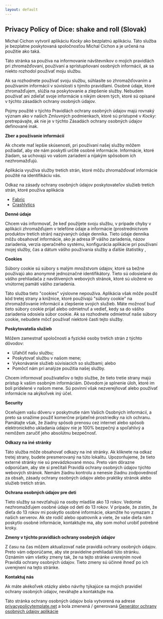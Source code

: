 ```yaml
---
layout: default
---
```


## Privacy Policy of Dice: shake and roll (Slovak)

Michal Cichon vytvoril aplikáciu *Kocky* ako bezplatnú aplikáciu. Táto služba je bezplatne poskytovaná spoločnosťou Michal Cichon a je určená na použitie ako taká.

Táto stránka sa používa na informovanie návštevníkov o mojich pravidlách pri zhromažďovaní, používaní a sprístupňovaní osobných informácií, ak sa niekto rozhodol používať moju službu.

Ak sa rozhodnete používať svoju službu, súhlasíte so zhromažďovaním a používaním informácií v súvislosti s týmito pravidlami. Osobné údaje, ktoré zhromažďujem, slúžia na poskytovanie a zlepšenie služby. Nebudem používať ani zdieľať svoje informácie s nikým okrem tých, ktoré sú opísané v týchto zásadách ochrany osobných údajov.

Pojmy použité v týchto Pravidlách ochrany osobných údajov majú rovnaký význam ako v našich Zmluvných podmienkach, ktoré sú prístupné v *Kocky*: pretrepávajte, ak nie je v týchto Zásadách ochrany osobných údajov definované inak.

**Zber a používanie informácií**

Ak chcete mať lepšie skúsenosti, pri používaní našej služby môžem požiadať, aby ste nám poskytli určité osobné informácie. Informácie, ktoré žiadam, sa uchovajú vo vašom zariadení a nijakým spôsobom ich nezhromažďujú.

Aplikácia využíva služby tretích strán, ktoré môžu zhromažďovať informácie použité na identifikáciu vás.

Odkaz na zásady ochrany osobných údajov poskytovateľov služieb tretích strán, ktoré používa aplikácia

* [Fabric](https://fabric.io/privacy)
* [Crashlytics](https://try.crashlytics.com/terms/privacy-policy.pdf)

**Denné údaje**

Chcem vás informovať, že keď použijete svoju službu, v prípade chyby v aplikácii zhromažďujem v telefóne údaje a informácie (prostredníctvom produktov tretích strán) nazývaných údaje denníka. Tieto údaje denníka môžu obsahovať informácie, ako je adresa IP vášho zariadenia, názov zariadenia, verzia operačného systému, konfigurácia aplikácie pri používaní mojej služby, čas a dátum vášho používania služby a ďalšie štatistiky ,

**Cookies**

Súbory cookie sú súbory s malým množstvom údajov, ktoré sa bežne používajú ako anonymné jednoznačné identifikátory. Tieto sú odosielané do vášho prehliadača z navštívených webových stránok, ktoré sú uložené vo vnútornej pamäti vášho zariadenia.

Táto služba tieto "cookies" výslovne nepoužíva. Aplikácia však môže použiť kód tretej strany a knižnice, ktoré používajú "súbory cookie" na zhromažďovanie informácií a zlepšenie svojich služieb. Máte možnosť buď tieto súbory cookie prijať alebo odmietnuť a vedieť, kedy sa do vášho zariadenia odosiela súbor cookie. Ak sa rozhodnete odmietnuť naše súbory cookie, nebudete môcť používať niektoré časti tejto služby.

**Poskytovatelia služieb**

Môžem zamestnať spoločnosti a fyzické osoby tretích strán z týchto dôvodov:

* Uľahčiť našu službu;
* Poskytovať službu v našom mene;
* Vykonávanie služieb súvisiacich so službami; alebo
* Pomôcť nám pri analýze použitia našej služby.

Chcem informovať používateľov o tejto službe, že tieto tretie strany majú prístup k vašim osobným informáciám. Dôvodom je splnenie úloh, ktoré im boli pridelené v našom mene. Sú povinní však nezverejňovať alebo používať informácie na akýkoľvek iný účel.

**Security**

Oceňujem vašu dôveru v poskytnutie nám Vašich Osobných informácií, a preto sa snažíme použiť komerčne prijateľné prostriedky na ich ochranu. Pamätajte však, že žiadny spôsob prenosu cez internet alebo spôsob elektronického ukladania údajov nie je 100% bezpečný a spoľahlivý a nemôžem zaručiť jeho absolútnu bezpečnosť.

**Odkazy na iné stránky**

Táto služba môže obsahovať odkazy na iné stránky. Ak kliknete na odkaz tretej strany, budete presmerovaný na túto lokalitu. Upozorňujeme, že tieto externé stránky nie sú prevádzkované mnou. Preto vám dôrazne odporúčam, aby ste si prečítali Pravidlá ochrany osobných údajov týchto webových stránok. Nemám žiadnu kontrolu a nenesie žiadnu zodpovednosť za obsah, zásady ochrany osobných údajov alebo praktiky stránok alebo služieb tretích strán.

**Ochrana osobných údajov pre deti**

Tieto služby sa nevzťahujú na osoby mladšie ako 13 rokov. Vedomie nezhromažďujem osobné údaje od detí do 13 rokov. V prípade, že zistím, že dieťa do 13 rokov mi poskytlo osobné informácie, okamžite ho vymazam z našich serverov. Ak ste rodič alebo opatrovník a viete, že vaše dieťa nám poskytlo osobné informácie, kontaktujte ma, aby som mohol urobiť potrebné kroky.

**Zmeny v týchto pravidlách ochrany osobných údajov**

Z času na čas môžem aktualizovať naše pravidlá ochrany osobných údajov. Preto vám odporúčame, aby ste pravidelne prehliadali túto stránku. Oznámím vám všetky zmeny tak, že na tejto stránke uverejním nové Pravidlá ochrany osobných údajov. Tieto zmeny sú účinné ihneď po ich uverejnení na tejto stránke.

**Kontaktuj nás**

Ak máte akékoľvek otázky alebo návrhy týkajúce sa mojich pravidiel ochrany osobných údajov, neváhajte a kontaktujte ma.

Táto stránka ochrany osobných údajov bola vytvorená na adrese [privacypolicytemplate.net](https://privacypolicytemplate.net) a bola zmenená / generovaná [Generátor ochrany osobných údajov aplikácie](https://app-privacy-policy-generator.firebaseapp.com/)